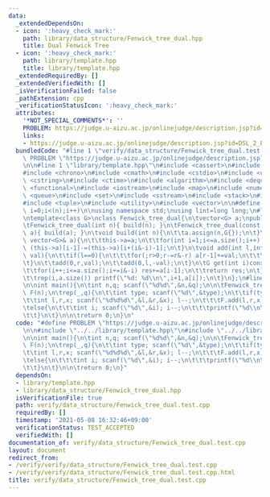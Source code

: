 ```yaml
---
data:
  _extendedDependsOn:
  - icon: ':heavy_check_mark:'
    path: library/data_structure/Fenwick_tree_dual.hpp
    title: Dual Fenwick Tree
  - icon: ':heavy_check_mark:'
    path: library/template.hpp
    title: library/template.hpp
  _extendedRequiredBy: []
  _extendedVerifiedWith: []
  _isVerificationFailed: false
  _pathExtension: cpp
  _verificationStatusIcon: ':heavy_check_mark:'
  attributes:
    '*NOT_SPECIAL_COMMENTS*': ''
    PROBLEM: https://judge.u-aizu.ac.jp/onlinejudge/description.jsp?id=DSL_2_E
    links:
    - https://judge.u-aizu.ac.jp/onlinejudge/description.jsp?id=DSL_2_E
  bundledCode: "#line 1 \"verify/data_structure/Fenwick_tree_dual.test.cpp\"\n#define\
    \ PROBLEM \"https://judge.u-aizu.ac.jp/onlinejudge/description.jsp?id=DSL_2_E\"\
    \n\n#line 1 \"library/template.hpp\"\n#include <cassert>\n#include <cctype>\n\
    #include <chrono>\n#include <cmath>\n#include <cstdio>\n#include <cstdlib>\n#include\
    \ <cstring>\n#include <ctime>\n#include <algorithm>\n#include <deque>\n#include\
    \ <functional>\n#include <iostream>\n#include <map>\n#include <numeric>\n#include\
    \ <queue>\n#include <set>\n#include <sstream>\n#include <stack>\n#include <string>\n\
    #include <tuple>\n#include <utility>\n#include <vector>\n\n#define rep(i,n) for(int\
    \ i=0;i<(n);i++)\n\nusing namespace std;\nusing lint=long long;\n#line 1 \"library/data_structure/Fenwick_tree_dual.hpp\"\
    \ntemplate<class G>\nclass Fenwick_tree_dual{\n\tvector<G> a;\npublic:\n\tFenwick_tree_dual(){}\n\
    \tFenwick_tree_dual(int n){ build(n); }\n\tFenwick_tree_dual(const vector<G>&\
    \ a){ build(a); }\n\tvoid build(int n){\n\t\ta.assign(n,G{});\n\t}\n\tvoid build(const\
    \ vector<G>& a){\n\t\tthis->a=a;\n\t\tfor(int i=1;i<=a.size();i++) if(i+(i&-i)<=a.size())\
    \ (this->a)[i-1]-=(this->a)[i+(i&-i)-1];\n\t}\n\tvoid add(int l,int r,const G&\
    \ val){\n\t\tif(l==0){\n\t\t\tfor(;r>0;r-=r&-r) a[r-1]+=val;\n\t\t\treturn;\n\t\
    \t}\n\t\tadd(0,r,val);\n\t\tadd(0,l,-val);\n\t}\n\tG get(int i)const{\n\t\tG res{};\n\
    \t\tfor(i++;i<=a.size();i+=i&-i) res+=a[i-1];\n\t\treturn res;\n\t}\n\tvoid f(){\n\
    \t\trep(i,a.size()) printf(\"%d: %d\\n\",i+1,a[i]);\n\t}\n};\n#line 5 \"verify/data_structure/Fenwick_tree_dual.test.cpp\"\
    \n\nint main(){\n\tint n,q; scanf(\"%d%d\",&n,&q);\n\n\tFenwick_tree_dual<int>\
    \ F(n);\n\trep(_,q){\n\t\tint type; scanf(\"%d\",&type);\n\t\tif(type==0){\n\t\
    \t\tint l,r,x; scanf(\"%d%d%d\",&l,&r,&x); l--;\n\t\t\tF.add(l,r,x);\n\t\t}\n\t\
    \telse{\n\t\t\tint i; scanf(\"%d\",&i); i--;\n\t\t\tprintf(\"%d\\n\",F.get(i));\n\
    \t\t}\n\t}\n\n\treturn 0;\n}\n"
  code: "#define PROBLEM \"https://judge.u-aizu.ac.jp/onlinejudge/description.jsp?id=DSL_2_E\"\
    \n\n#include \"../../library/template.hpp\"\n#include \"../../library/data_structure/Fenwick_tree_dual.hpp\"\
    \n\nint main(){\n\tint n,q; scanf(\"%d%d\",&n,&q);\n\n\tFenwick_tree_dual<int>\
    \ F(n);\n\trep(_,q){\n\t\tint type; scanf(\"%d\",&type);\n\t\tif(type==0){\n\t\
    \t\tint l,r,x; scanf(\"%d%d%d\",&l,&r,&x); l--;\n\t\t\tF.add(l,r,x);\n\t\t}\n\t\
    \telse{\n\t\t\tint i; scanf(\"%d\",&i); i--;\n\t\t\tprintf(\"%d\\n\",F.get(i));\n\
    \t\t}\n\t}\n\n\treturn 0;\n}"
  dependsOn:
  - library/template.hpp
  - library/data_structure/Fenwick_tree_dual.hpp
  isVerificationFile: true
  path: verify/data_structure/Fenwick_tree_dual.test.cpp
  requiredBy: []
  timestamp: '2021-05-08 16:32:46+09:00'
  verificationStatus: TEST_ACCEPTED
  verifiedWith: []
documentation_of: verify/data_structure/Fenwick_tree_dual.test.cpp
layout: document
redirect_from:
- /verify/verify/data_structure/Fenwick_tree_dual.test.cpp
- /verify/verify/data_structure/Fenwick_tree_dual.test.cpp.html
title: verify/data_structure/Fenwick_tree_dual.test.cpp
---
```

